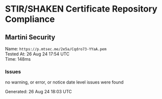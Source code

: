 # STIR/SHAKEN Certificate Repository Compliance

## Martini Security

Name: `https://p.mtsec.me/2e5a/Cqdro73-YYaA.pem`\
Tested At: 26 Aug 24 17:54 UTC\
Time: 148ms

### Issues

no warning, or error, or notice date level issues were found

Generated: 26 Aug 24 18:03 UTC